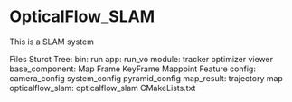 # OpticalFlow_SLAM
This is a SLAM system

Files Sturct  Tree:
        bin:  run 
        app:             run_vo
        module:    tracker  optimizer  viewer
        base_component:    Map  Frame  KeyFrame  Mappoint Feature
        config: camera_config system_config pyramid_config 
        map_result: trajectory  map
        opticalflow_slam: opticalflow_slam
        CMakeLists.txt

































































































